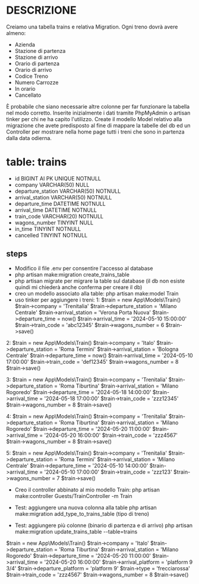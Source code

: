 # DESCRIZIONE
Creiamo una tabella trains e relativa Migration.
Ogni treno dovrà avere almeno:
- Azienda
- Stazione di partenza
- Stazione di arrivo
- Orario di partenza
- Orario di arrivo
- Codice Treno
- Numero Carrozze
- In orario
- Cancellato

È probabile che siano necessarie altre colonne per far funzionare la tabella nel modo corretto.
Inserite inizialmente i dati tramite PhpMyAdmin o artisan tinker per chi ne ha capito l'utilizzo.
Create il modello Model relativo alla migrazione che avete predisposto al fine di mappare la tabelle del db ed un Controller per mostrare nella home page tutti i treni che sono in partenza dalla data odierna.

# table: trains
- id BIGINT AI PK UNIQUE NOTNULL
- company VARCHAR(50) NULL
- departure_station VARCHAR(50) NOTNULL
- arrival_station VARCHAR(50) NOTNULL
- departure_time DATETIME NOTNULL
- arrival_time DATETIME NOTNULL
- train_code VARCHAR(20) NOTNULL
- wagons_number TINYINT NULL
- in_time TINYINT NOTNULL
- cancelled TINYINT NOTNULL

## steps
- Modifico il file .env per consentire l'accesso al database
- php artisan make:migration create_trains_table
- php artisan migrate per migrare la table sul database (il db non esiste quindi mi chiederà anche conferma per creare il db)
- creo un modello associato alla table: php artisan make:model Train
- uso tinker per aggiungere i treni:
1:
$train = new App\Models\Train()
$train->company = 'Trenitalia'
$train->departure_station = 'Milano Centrale' 
$train->arrival_station = 'Verona Porta Nuova' 
$train->departure_time = now()
$train->arrival_time = '2024-05-10 15:00:00' 
$train->train_code = 'abc12345' 
$train->wagons_number = 6
$train->save()

2:
$train = new App\Models\Train()
$train->company = 'Italo'
$train->departure_station = 'Roma Termini' 
$train->arrival_station = 'Bologna Centrale' 
$train->departure_time = now()
$train->arrival_time = '2024-05-10 17:00:00' 
$train->train_code = 'def12345' 
$train->wagons_number = 8
$train->save()

3:
$train = new App\Models\Train()
$train->company = 'Trenitalia'
$train->departure_station = 'Roma Tiburtina' 
$train->arrival_station = 'Milano Rogoredo' 
$train->departure_time = '2024-05-18 14:00:00'
$train->arrival_time = '2024-05-18 17:00:00' 
$train->train_code = 'zzz12345' 
$train->wagons_number = 8
$train->save()

4:
$train = new App\Models\Train()
$train->company = 'Trenitalia'
$train->departure_station = 'Roma Tiburtina' 
$train->arrival_station = 'Milano Rogoredo' 
$train->departure_time = '2024-05-20 11:00:00'
$train->arrival_time = '2024-05-20 16:00:00' 
$train->train_code = 'zzz4567' 
$train->wagons_number = 8
$train->save()

5:
$train = new App\Models\Train()
$train->company = 'Trenitalia'
$train->departure_station = 'Roma Termini' 
$train->arrival_station = 'Milano Centrale' 
$train->departure_time = '2024-05-10 14:00:00'
$train->arrival_time = '2024-05-10 17:00:00' 
$train->train_code = 'zzz123' 
$train->wagons_number = 7
$train->save()

- Creo il controller abbinato al mio modello Train: php artisan make:controller Guests/TrainController -m Train

- Test: aggiungere una nuova colonna alla table php artisan make:migration add_type_to_trains_table (tipo di treno)

- Test: aggiungere più colonne (binario di partenza e di arrivo) php artisan make:migration update_trains_table --table=trains

$train = new App\Models\Train()
$train->company = 'Italo'
$train->departure_station = 'Roma Tiburtina' 
$train->arrival_station = 'Milano Rogoredo' 
$train->departure_time = '2024-05-20 11:00:00'
$train->arrival_time = '2024-05-20 16:00:00' 
$train->arrival_platform = 'platform 9 3/4'
$train->departure_platform = 'platform 9'
$train->type = 'frecciarossa'
$train->train_code = 'zzz4567' 
$train->wagons_number = 8
$train->save()